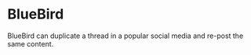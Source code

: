 # BlueBird
BlueBird can duplicate a thread in a popular social media and re-post the same content.  
